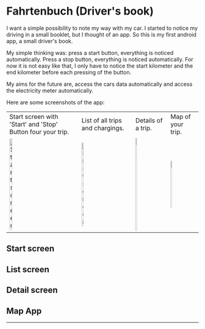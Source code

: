
# Fahrtenbuch (Driver's book)

I want a simple possibility to note my way with my car. I started to notice my driving
in a small booklet, but I thought of an app. So this is my first android app, a small
driver's book.

My simple thinking was: press a start button, everything is noticed automatically.
Press a stop button, everything is noticed automatically. For now it is not easy like
that, I only have to notice the start kilometer and the end kilometer before each
pressing of the button.

My aims for the future are, access the cars data automatically and access the electricity
meter automatically.

Here are some screenshots of the app:

<table>

<tr><td>
Start screen with 'Start' and 'Stop' Button four your trip.
</td><td>
List of all trips and chargings.
</td><td>
Details of a trip.
</td><td>
Map of your trip.
</td></tr>
<tr><td><img src="" width="20%" alt="Start screen">
</td><td><img src="" width="20%" alt="List screen">
</td><td><img src="" width="20%" alt="Detail screen">
</td><td><img src="" width="20%" alt="Map App">
</td></tr>
</table>

## Start screen

## List screen

## Detail screen

## Map App

------
